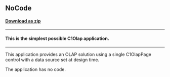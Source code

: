 ## NoCode
#### [Download as zip](https://minhaskamal.github.io/DownGit/#/home?url=https://github.com/GrapeCity/ComponentOne-WinForms-Samples/tree/master/NetFramework\Olap\CS\NoCode)
____
#### This is the simplest possible C1Olap application.
____
This application provides an OLAP solution using a single C1OlapPage control with a data source set at design time. 

The application has no code. 